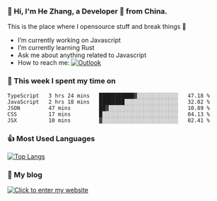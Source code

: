 ### 👋 Hi, I'm He Zhang, a Developer 🚀 from China.

This is the place where I opensource stuff and break things :rofl:

- I’m currently working on Javascript
- I’m currently learning Rust
- Ask me about anything related to Javascript
- How to reach me: [![Outlook](https://img.shields.io/badge/-Outlook-0078D4?style=flat&logo=Microsoft-Outlook&logoColor=white)](mailto:zhanghecool@outlook.com)

### 💪 This week I spent my time on 
<!--START_SECTION:waka-->
```text
TypeScript   3 hrs 24 mins   ███████████▓░░░░░░░░░░░░░   47.18 % 
JavaScript   2 hrs 18 mins   ████████░░░░░░░░░░░░░░░░░   32.02 % 
JSON         47 mins         ██▓░░░░░░░░░░░░░░░░░░░░░░   10.89 % 
CSS          17 mins         █░░░░░░░░░░░░░░░░░░░░░░░░   04.13 % 
JSX          10 mins         ▓░░░░░░░░░░░░░░░░░░░░░░░░   02.41 % 
```
<!--END_SECTION:waka-->

### 👍 Most Used Languages
[![Top Langs](https://github-readme-stats.vercel.app/api/top-langs/?username=zhanghecool&layout=compact)](https://zhanghe.cool)

### 🌈 My blog 
[![Click to enter my website](https://cdn.jsdelivr.net/gh/zhanghecool/assets/images/gif/zhanghecools.gif)](https://zhanghe.cool)
